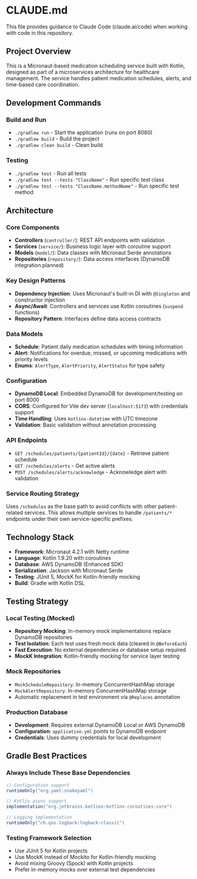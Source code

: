 # CLAUDE.md

This file provides guidance to Claude Code (claude.ai/code) when working with code in this repository.

## Project Overview

This is a Micronaut-based medication scheduling service built with Kotlin, designed as part of a microservices architecture for healthcare management. The service handles patient medication schedules, alerts, and time-based care coordination.

## Development Commands

### Build and Run
- `./gradlew run` - Start the application (runs on port 8080)
- `./gradlew build` - Build the project
- `./gradlew clean build` - Clean build

### Testing
- `./gradlew test` - Run all tests
- `./gradlew test --tests "ClassName"` - Run specific test class
- `./gradlew test --tests "ClassName.methodName"` - Run specific test method

## Architecture

### Core Components
- **Controllers** (`controller/`): REST API endpoints with validation
- **Services** (`service/`): Business logic layer with coroutine support
- **Models** (`model/`): Data classes with Micronaut Serde annotations
- **Repositories** (`repository/`): Data access interfaces (DynamoDB integration planned)

### Key Design Patterns
- **Dependency Injection**: Uses Micronaut's built-in DI with `@Singleton` and constructor injection
- **Async/Await**: Controllers and services use Kotlin coroutines (`suspend` functions)
- **Repository Pattern**: Interfaces define data access contracts

### Data Models
- **Schedule**: Patient daily medication schedules with timing information
- **Alert**: Notifications for overdue, missed, or upcoming medications with priority levels
- **Enums**: `AlertType`, `AlertPriority`, `AlertStatus` for type safety

### Configuration
- **DynamoDB Local**: Embedded DynamoDB for development/testing on port 8000
- **CORS**: Configured for Vite dev server (`localhost:5173`) with credentials support
- **Time Handling**: Uses `kotlinx-datetime` with UTC timezone
- **Validation**: Basic validation without annotation processing

### API Endpoints
- `GET /schedules/patients/{patientId}/{date}` - Retrieve patient schedule
- `GET /schedules/alerts` - Get active alerts
- `POST /schedules/alerts/acknowledge` - Acknowledge alert with validation

### Service Routing Strategy
Uses `/schedules` as the base path to avoid conflicts with other patient-related services. This allows multiple services to handle `/patients/*` endpoints under their own service-specific prefixes.

## Technology Stack
- **Framework**: Micronaut 4.2.1 with Netty runtime
- **Language**: Kotlin 1.9.20 with coroutines
- **Database**: AWS DynamoDB (Enhanced SDK)
- **Serialization**: Jackson with Micronaut Serde
- **Testing**: JUnit 5, MockK for Kotlin-friendly mocking
- **Build**: Gradle with Kotlin DSL

## Testing Strategy

### Local Testing (Mocked)
- **Repository Mocking**: In-memory mock implementations replace DynamoDB repositories
- **Test Isolation**: Each test uses fresh mock data (cleared in `@BeforeEach`)
- **Fast Execution**: No external dependencies or database setup required
- **MockK Integration**: Kotlin-friendly mocking for service layer testing

### Mock Repositories
- `MockScheduleRepository`: In-memory ConcurrentHashMap storage
- `MockAlertRepository`: In-memory ConcurrentHashMap storage
- Automatic replacement in test environment via `@Replaces` annotation

### Production Database
- **Development**: Requires external DynamoDB Local or AWS DynamoDB
- **Configuration**: `application.yml` points to DynamoDB endpoint
- **Credentials**: Uses dummy credentials for local development

## Gradle Best Practices

### Always Include These Base Dependencies
```gradle
// Configuration support
runtimeOnly("org.yaml:snakeyaml")

// Kotlin async support
implementation("org.jetbrains.kotlinx:kotlinx-coroutines-core")

// Logging implementation
runtimeOnly("ch.qos.logback:logback-classic")
```

### Testing Framework Selection
- Use JUnit 5 for Kotlin projects
- Use MockK instead of Mockito for Kotlin-friendly mocking
- Avoid mixing Groovy (Spock) with Kotlin projects
- Prefer in-memory mocks over external test dependencies
